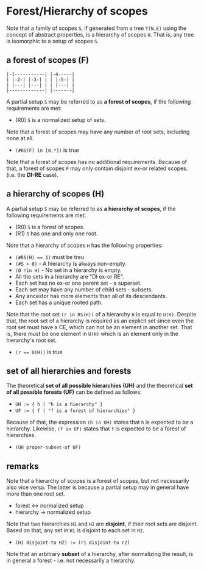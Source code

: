 
<!-- ======================================================================= -->
# Forest/Hierarchy of scopes

Note that a family of scopes `S`, if generated from a tree `T(N,E)` using the
concept of abstract properties, is a hierarchy of scopes `H`. That is, any tree
is isomorphic to a setup of scopes `S`.

<!-- ======================================================================= -->
## a forest of scopes (F)

```
|-1-----------| |-4-----|
| |-2-| |-3-| | | |-5-| |
| |---| |---| | | |---| |
|-------------| |-------|
```

A partial setup `S` may be referred to as **a forest of scopes**,
if the following requirements are met:

* (R0) `S` is a normalized setup of sets.

Note that a forest of scopes may have any number of root sets,
including none at all.

* `(#RS(F) in [0,*])` is true

Note that a forest of scopes has no additional requirements. Because of that,
a forest of scopes `F` may only contain disjoint ex-or related scopes. (i.e.
the **DI-RE** case).

<!-- ======================================================================= -->
## a hierarchy of scopes (H)

A partial setup `S` may be referred to as **a hierarchy of scopes**,
if the following requirements are met:

* (R0) `S` is a forest of scopes.
* (R1) `S` has one and only one root.

Note that a hierarchy of scopes `H` has the following properties:

* `(#RS(H) == 1)` must be treu
* `(#S > 0)` - A hierarchy is always non-empty.
* `(Ø !in H)` - No set in a hierarchy is empty.
* All the sets in a hierarchy are "DI ex-or RE".
* Each set has no ex-or one parent set - a superset.
* Each set may have any number of child sets - subsets.
* Any ancestor has more elements than all of its descendants.
* Each set has a unique rooted path.

Note that the root set `(r in RS(H))` of a hierarchy `H` is equal to `U(H)`.
Despite that, the root set of a hierarchy is required as an explicit set since
even the root set must have a CE, which can not be an element in another set.
That is, there must be one element in `U(H)` which is an element only in the
hierarchy's root set.

* `(r == U(H))` is true

<!-- ======================================================================= -->
## set of all hierarchies and forests

The theoretical **set of all possible hierarchies (UH)** and the theoretical
**set of all possible forests (UF)** can be defined as follows:

* `UH := { h | "h is a hierarchy" }`
* `UF := { f | "f is a forest of hierarchies" }`

Because of that, the expression `(h in UH)` states that `h` is expected to be
a hierarchy. Likewise, `(f in UF)` states that `f` is expected to be a forest
of hierarchies.

* `(UH proper-subset-of UF)`

<!-- ======================================================================= -->
## remarks

Note that a hierarchy of scopes is a forest of scopes, but not necessarily also
vice versa. The latter is because a partial setup may in general have more than
one root set.

* forest <-> normalized setup
* hierarchy -> normalized setup

Note that two hierarchies `H1` and `H2` are **disjoint**, if their root sets
are disjoint. Based on that, any set in `H1` is disjoint to each set in `H2`.

* `(H1 disjoint-to H2) := (r1 disjoint-to r2)`

Note that an arbitrary **subset** of a hierarchy, after normalizing the result,
is in general a forest - i.e. not necessarily a hierarchy.
